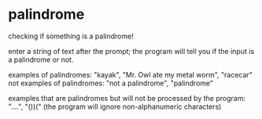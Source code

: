 # palindrome
checking if something is a palindrome!

enter a string of text after the prompt; the program will tell you if the input is a palindrome or not.

examples of palindromes: "kayak", "Mr. Owl ate my metal worm", "racecar"
not examples of palindromes: "not a palindrome", "palindrome"

examples that are palindromes but will not be processed by the program: "....", "())(" (the program will ignore non-alphanumeric characters)
